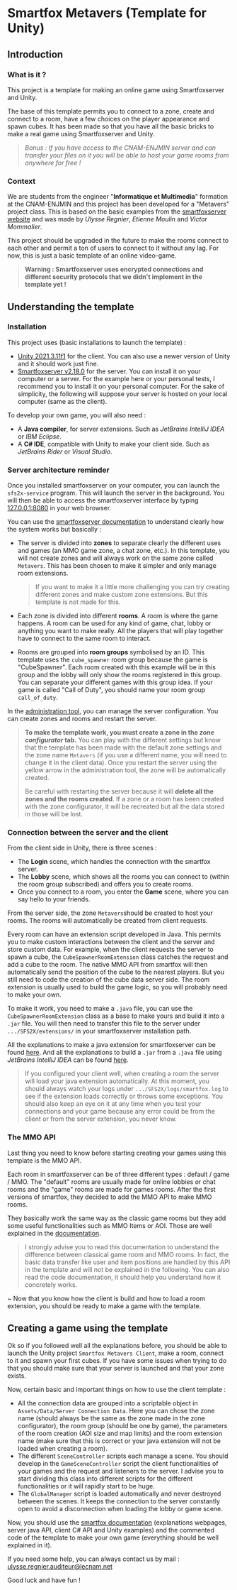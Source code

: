 # Smartfox Metavers (Template for Unity)

## Introduction

### What is it ?

This project is a template for making an online game using Smartfoxserver and Unity.

The base of this template permits you to connect to a zone, create and connect to a room, have a few choices on the player appearance and spawn cubes. It has been made so that you have all the basic bricks to make a real game using Smartfoxserver and Unity.

> _Bonus : If you have access to the CNAM-ENJMIN server and can transfer your files on it you will be able to host your game rooms from anywhere for free !_

### Context

We are students from the engineer "**Informatique et Multimedia**" formation at the CNAM-ENJMIN and this project has been developed for a "Metavers" project class. This is based on the basic examples from the [smartfoxserver website](http://docs2x.smartfoxserver.com/ExamplesUnity/introduction) and was made by _Ulysse Regnier_, _Etienne Moulin_ and _Victor Mommalier_.

This project should be upgraded in the future to make the rooms connect to each other and permit a ton of users to connect to it without any lag. For now, this is just a basic template of an online video-game.

> **Warning : Smartfoxserver uses encrypted connections and different security protocols that we didn't implement in the template yet !**

## Understanding the template

### Installation

This project uses (basic installations to launch the template) :

- [Unity 2021.3.11f1](https://download.unity3d.com/download_unity/0a5ca18544bf/UnityDownloadAssistant-2021.3.11f1.exe) for the client. You can also use a newer version of Unity and it should work just fine.
- [Smartfoxserver v2.18.0](https://www.smartfoxserver.com/download/get/306) for the server. You can install it on your computer or a server. For the example here or your personal tests, I recommend you to install it on your personal computer. For the sake of simplicity, the following will suppose your server is hosted on your local computer (same as the client).

To develop your own game, you will also need :

- A **Java compiler**, for server extensions. Such as _JetBrains IntelliJ IDEA_ or _IBM Eclipse_.
- A **C# IDE**, compatible with Unity to make your client side. Such as _JetBrains Rider_ or _Visual Studio_.

### Server architecture reminder

Once you installed smartfoxserver on your computer, you can launch the `sfs2x-service` program. This will launch the server in the background. You will then be able to access the smartfoxserver interface by typing [127.0.0.1:8080](http://127.0.0.1:8080) in your web browser.

You can use the [smartfoxserver documentation](http://docs2x.smartfoxserver.com/) to understand clearly how the system works but basically :

- The server is divided into **zones** to separate clearly the different uses and games (an MMO game zone, a chat zone, etc.). In this template, you will not create zones and will always work on the same zone called `Metavers`. This has been chosen to make it simpler and only manage room extensions.

  > If you want to make it a little more challenging you can try creating different zones and make custom zone extensions. But this template is not made for this.

- Each zone is divided into different **rooms**. A room is where the game happens. A room can be used for any kind of game, chat, lobby or anything you want to make really. All the players that will play together have to connect to the same room to interact.
- Rooms are grouped into **room groups** symbolised by an ID. This template uses the `cube_spawner` room group because the game is "CubeSpawner". Each room created with this example will be in this group and the lobby will only show the rooms registered in this group. You can separate your different games with this group idea. If your game is called "Call of Duty", you should name your room group `call_of_duty`.

In the [administration tool](http://127.0.0.1:8080/admin/), you can manage the server configuration. You can create zones and rooms and restart the server.

> **To make the template work, you must create a zone in the _zone configurator_ tab.** You can play with the different settings but know that the template has been made with the default zone settings and the zone name `Metavers` (if you use a different name, you will need to change it in the client data). Once you restart the server using the yellow arrow in the administration tool, the zone will be automatically created.
>
> Be careful with restarting the server because it will **delete all the zones and the rooms created**. If a zone or a room has been created with the zone configurator, it will be recreated but all the data stored in those will be lost.

### Connection between the server and the client

From the client side in Unity, there is three scenes :

- The **Login** scene, which handles the connection with the smartfox server.
- The **Lobby** scene, which shows all the rooms you can connect to (within the room group subscribed) and offers you to create rooms.
- Once you connect to a room, you enter the **Game** scene, where you can say hello to your friends.

From the server side, the zone `Metavers`should be created to host your rooms. The rooms will automatically be created from client requests.

Every room can have an extension script developed in Java. This permits you to make custom interactions between the client and the server and store custom data. For example, when the client requests the server to spawn a cube, the `CubeSpawnerRoomExtension` class catches the request and add a cube to the room. The native MMO API from smartfox will then automatically send the position of the cube to the nearest players. But you still need to code the creation of the cube data server side. The room extension is usually used to build the game logic, so you will probably need to make your own.

To make it work, you need to make a `.java` file, you can use the `CubeSpawnerRoomExtension` class as a base to make yours and build it into a `.jar` file. You will then need to transfer this file to the server under `.../SFS2X/extensions/` in your smartfoxserver installation path.

All the explanations to make a java extension for smartfoxserver can be found [here](http://docs2x.smartfoxserver.com/ExtensionsJava/quick-start). And all the explanations to build a `.jar` from a `.java` file using _JetBrains IntelliJ IDEA_ can be found [here](https://www.jetbrains.com/help/idea/working-with-artifacts.html#examples).

> If you configured your client well, when creating a room the server will load your java extension automatically. At this moment, you should always watch your logs under `.../SFS2X/logs/smartfox.log` to see if the extension loads correctly or throws some exceptions. You should also keep an eye on it at any time when you test your connections and your game because any error could be from the client or from the server extension, you never know.

### The MMO API

Last thing you need to know before starting creating your games using this template is the MMO API.

Each room in smartfoxserver can be of three different types : default / game / MMO. The "default" rooms are usually made for online lobbies or chat rooms and the "game" rooms are made for games rooms. After the first versions of smartfox, they decided to add the MMO API to make MMO rooms.

They basically work the same way as the classic game rooms but they add some useful functionalities such as MMO Items or AOI. Those are well explained in the [documentation](http://docs2x.smartfoxserver.com/AdvancedTopics/mmo-rooms).

> I strongly advise you to read this documentation to understand the difference between classical game room and MMO rooms. In fact, the basic data transfer like user and item positions are handled by this API in the template and will not be explained in the following. You can also read the code documentation, it should help you understand how it concretely works.

~ Now that you know how the client is build and how to load a room extension, you should be ready to make a game with the template.

## Creating a game using the template

Ok so if you followed well all the explanations before, you should be able to launch the Unity project `Smartfox Metavers Client`, make a room, connect to it and spawn your first cubes. If you have some issues when trying to do that you should make sure that your server is launched and that your zone exists.

Now, certain basic and important things on how to use the client template :

- All the connection data are grouped into a scriptable object in `Assets/Data/Server Connection Data`. Here you can chose the zone name (should always be the same as the zone made in the zone configurator), the room group (should be one by game), the parameters of the room creation (AOI size and map limits) and the room extension name (make sure that this is correct or your java extension will not be loaded when creating a room).
- The different `SceneController` scripts each manage a scene. You should develop in the `GameSceneController` script the client functionalities of your games and the request and listeners to the server. I advise you to start dividing this class into different scripts for the different functionalities or it will rapidly start to be huge.
- The `GlobalManager` script is loaded automatically and never destroyed between the scenes. It keeps the connection to the server constantly open to avoid a disconnection when loading the lobby or game scene.

Now, you should use the [smartfox documentation](http://docs2x.smartfoxserver.com/) (explanations webpages, server java API, client C# API and Unity examples) and the commented code of the template to make your own game (everything should be well explained in it).

If you need some help, you can always contact us by mail : ulysse.regnier.auditeur@lecnam.net

Good luck and have fun !